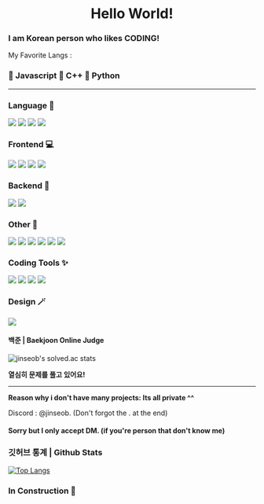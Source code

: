 
<h1 align="center">Hello World!</h1>

### I am Korean person who likes CODING!


My Favorite Langs :

### 🥇 Javascript 🥈 C++ 🥉 Python

---
### Language 🔗
<img src="https://img.shields.io/badge/Python-black?style=flat&logo=Python&logoColor=3776AB"/> <img src="https://img.shields.io/badge/Lua-white?style=flat&logo=lua&logoColor=2C2D72"/> <img src="https://img.shields.io/badge/C++-black?style=flat&logo=cplusplus&logoColor=00599C"/> <img src="https://img.shields.io/badge/Javascript-black?style=flat&logo=Javascript&logoColor=F7DF1E"/>

### Frontend 💻
<img src="https://img.shields.io/badge/HTML-black?style=flat&logo=HTML5&logoColor=E34F26"/> <img src="https://img.shields.io/badge/CSS-black?style=flat&logo=CSS3&logoColor=1572B6"/> <img src="https://img.shields.io/badge/Pug-white?style=flat&logo=Pug&logoColor=A86454"/> <img src="https://img.shields.io/badge/React.js-black?style=flat&logo=React&logoColor=61DAFB"/>

### Backend 💽
<img src="https://img.shields.io/badge/Node.js-black?style=flat&logo=Node.js&logoColor=339933"/>  <img src="https://img.shields.io/badge/ExpressJS-black?style=flat&logo=Express&logoColor=white"/>

### Other 👻
<img src="https://img.shields.io/badge/Discord.js-white?style=flat&logo=discord&logoColor=5865F2"/> <img src="https://img.shields.io/badge/npm-black?style=flat&logo=npm&logoColor=CB3837"/> <img src="https://img.shields.io/badge/Webpack-black?style=flat&logo=webpack&logoColor=8DD6F9"/> <img src="https://img.shields.io/badge/Markdown-black?style=flat&logo=markdown&logoColor=white"/> <img src="https://img.shields.io/badge/MongoDB-black?style=flat&logo=mongodb&logoColor=47A248"/> <img src="https://img.shields.io/badge/Firebase-black?style=flat&logo=firebase&logoColor=FFCA28"/>

### Coding Tools ✨
<img src="https://img.shields.io/badge/VSCode-black?style=flat&logo=visualstudiocode&logoColor=007ACC"/> <img src="https://img.shields.io/badge/Roblox studio-black?style=flat&logo=robloxstudio&logoColor=00A2FF"/> <img src="https://img.shields.io/badge/XCode-black?style=flat&logo=XCode&logoColor=147EFB"/> <img src="https://img.shields.io/badge/Git-black?style=flat&logo=git&logoColor=F05032"/> 

### Design 🪄
<img src="https://img.shields.io/badge/Figma-black?style=flat&logo=figma&logoColor=F24E1E"/>

#### 백준 | Baekjoon Online Judge

![jinseob's solved.ac stats](https://github-readme-solvedac.hyp3rflow.vercel.app/api/?handle=jinseob)

**열심히 문제를 풀고 있어요!**

---

**Reason why i don't have many projects: Its all private ^^**

Discord : @jinseob. (Don't forgot the . at the end)

#### Sorry but I only accept DM. (if you're person that don't know me)

### 깃허브 통계 | Github Stats

[![Top Langs](https://github-readme-stats.vercel.app/api/top-langs/?username=jsyoon415)](https://github.com/anuraghazra/github-readme-stats)


### In Construction 🚧

